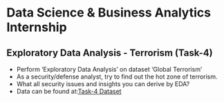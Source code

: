 # Data Science & Business Analytics Internship

## Exploratory Data Analysis - Terrorism (Task-4)



* Perform ‘Exploratory Data Analysis’ on dataset ‘Global Terrorism’
* As a security/defense analyst, try to find out the hot zone of terrorism.
* What all security issues and insights you can derive by EDA?
* Data can be found at:[Task-4 Dataset](https://bit.ly/2TK5Xn5)

